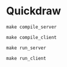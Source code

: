 # Quickdraw
```
make compile_server
```
```
make compile_client
```
```
make run_server
```
```
make run_client
```

